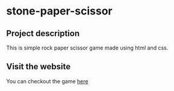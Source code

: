 # stone-paper-scissor

## Project description 
This is simple rock paper scissor game made using html and css.

## Visit the website 
You can checkout the game [here](https://shrutiika12.github.io/stone-paper-scissor/)